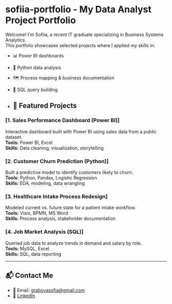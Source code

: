 # sofiia-portfolio - My Data Analyst Project Portfolio

Welcome! I'm Sofiia, a recent IT graduate specializing in Business Systems Analytics.  
This portfolio showcases selected projects where I applied my skills in:

- 📊 Power BI dashboards
- 🐍 Python data analysis
- 🗺 Process mapping & business documentation
- 🧠 SQL query building

- ## 🔹 Featured Projects

### [1. Sales Performance Dashboard (Power BI)]
Interactive dashboard built with Power BI using sales data from a public dataset.  
**Tools:** Power BI, Excel  
**Skills:** Data cleaning, visualization, storytelling

### [2. Customer Churn Prediction (Python)]
Built a predictive model to identify customers likely to churn.  
**Tools:** Python, Pandas, Logistic Regression  
**Skills:** EDA, modeling, data wrangling

### [3. Healthcare Intake Process Redesign]
Modeled current vs. future state for a patient intake workflow.  
**Tools:** Visio, BPMN, MS Word  
**Skills:** Process analysis, stakeholder documentation

### [4. Job Market Analysis (SQL)]
Queried job data to analyze trends in demand and salary by role.  
**Tools:** MySQL, Excel  
**Skills:** SQL, data reporting

---

## 📬 Contact Me

- 📧 Email: grabovasofia@gmail.com
- 🔗 [LinkedIn](https://www.linkedin.com/in/sofiia-hrabova-1380a7338)
